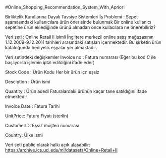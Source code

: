 #Online_Shopping_Recommendation_System_With_Apriori


Birliktelik Kurallarına Dayalı Tavsiye Sistemleri
İş Problemi : Sepet aşamasındaki kullanıcılara ürün önerisinde bulunmak
Bir online kullanıcı sepetine ürün eklediğinde ürünü almadan önce kullacılara ne önerebiliriz?

Veri seti : Online Retail II isimli İngiltere merkezli online satış mağazasının 
1.12.2009-9.12.2011 tarihleri arasındaki satışları içermektedir.
Bu şirketin ürün kataloğunda hediyelik eşyalar yer almaktadır.

Veri setindeki değişkemler 
Invoice no : Fatura numarası
(Eğer bu kod C ile başlıyorsa işlemin iptal edildiğini ifade eder)

Stock Code : Ürün Kodu
Her bir ürün içn eşsiz

Desciption : Ürün ismi

Quantity : Ürün adedi 
Faturalardaki ürünün kaçar tane satıldığını ifade etmektedir

Invoice Date : Fatura Tarihi

UnitPrice: Fatura Fiyatı (sterlin)

CustomerID: Eşsiz müşteri numarası

Country: Ülke ismi

Veri seti public olarak halkı açık ulaşabilir:
https://archive.ics.uci.edu/ml/datasets/Online+Retail+II

